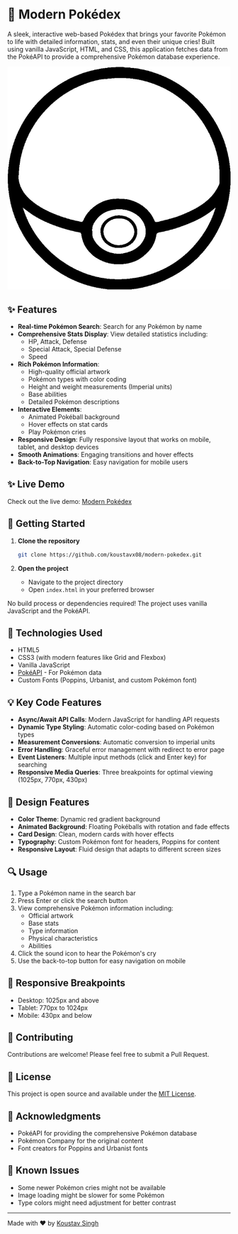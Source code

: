# 🌟 Modern Pokédex

A sleek, interactive web-based Pokédex that brings your favorite Pokémon to life with detailed information, stats, and even their unique cries! Built using vanilla JavaScript, HTML, and CSS, this application fetches data from the PokéAPI to provide a comprehensive Pokémon database experience.

![Pokédex Preview](pokeball.png)

## ✨ Features

- **Real-time Pokémon Search**: Search for any Pokémon by name
- **Comprehensive Stats Display**: View detailed statistics including:
  - HP, Attack, Defense
  - Special Attack, Special Defense
  - Speed
- **Rich Pokémon Information**:
  - High-quality official artwork
  - Pokémon types with color coding
  - Height and weight measurements (Imperial units)
  - Base abilities
  - Detailed Pokémon descriptions
- **Interactive Elements**:
  - Animated Pokéball background
  - Hover effects on stat cards
  - Play Pokémon cries
- **Responsive Design**: Fully responsive layout that works on mobile, tablet, and desktop devices
- **Smooth Animations**: Engaging transitions and hover effects
- **Back-to-Top Navigation**: Easy navigation for mobile users

## ✨ Live Demo

Check out the live demo: [Modern Pokédex](https://koustavx08.github.io/modern-pokedex/)

## 🚀 Getting Started

1. **Clone the repository**
   ```bash
   git clone https://github.com/koustavx08/modern-pokedex.git
   ```

2. **Open the project**
   - Navigate to the project directory
   - Open `index.html` in your preferred browser

No build process or dependencies required! The project uses vanilla JavaScript and the PokéAPI.

## 🔧 Technologies Used

- HTML5
- CSS3 (with modern features like Grid and Flexbox)
- Vanilla JavaScript
- [PokéAPI](https://pokeapi.co/) - For Pokémon data
- Custom Fonts (Poppins, Urbanist, and custom Pokémon font)

## 💡 Key Code Features

- **Async/Await API Calls**: Modern JavaScript for handling API requests
- **Dynamic Type Styling**: Automatic color-coding based on Pokémon types
- **Measurement Conversions**: Automatic conversion to imperial units
- **Error Handling**: Graceful error management with redirect to error page
- **Event Listeners**: Multiple input methods (click and Enter key) for searching
- **Responsive Media Queries**: Three breakpoints for optimal viewing (1025px, 770px, 430px)

## 🎨 Design Features

- **Color Theme**: Dynamic red gradient background
- **Animated Background**: Floating Pokéballs with rotation and fade effects
- **Card Design**: Clean, modern cards with hover effects
- **Typography**: Custom Pokémon font for headers, Poppins for content
- **Responsive Layout**: Fluid design that adapts to different screen sizes

## 🔍 Usage

1. Type a Pokémon name in the search bar
2. Press Enter or click the search button
3. View comprehensive Pokémon information including:
   - Official artwork
   - Base stats
   - Type information
   - Physical characteristics
   - Abilities
4. Click the sound icon to hear the Pokémon's cry
5. Use the back-to-top button for easy navigation on mobile

## 📱 Responsive Breakpoints

- Desktop: 1025px and above
- Tablet: 770px to 1024px
- Mobile: 430px and below

## 🤝 Contributing

Contributions are welcome! Please feel free to submit a Pull Request.

## 📝 License

This project is open source and available under the [MIT License](LICENSE).

## 🙏 Acknowledgments

- PokéAPI for providing the comprehensive Pokémon database
- Pokémon Company for the original content
- Font creators for Poppins and Urbanist fonts

## 🐛 Known Issues

- Some newer Pokémon cries might not be available
- Image loading might be slower for some Pokémon
- Type colors might need adjustment for better contrast

---

Made with ❤️ by [Koustav Singh](https://github.com/koustavx08)
